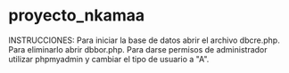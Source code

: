 # proyecto_nkamaa
INSTRUCCIONES:
Para iniciar la base de datos abrir el archivo dbcre.php. Para eliminarlo abrir dbbor.php.
Para darse permisos de administrador utilizar phpmyadmin y cambiar el tipo de usuario a "A".

